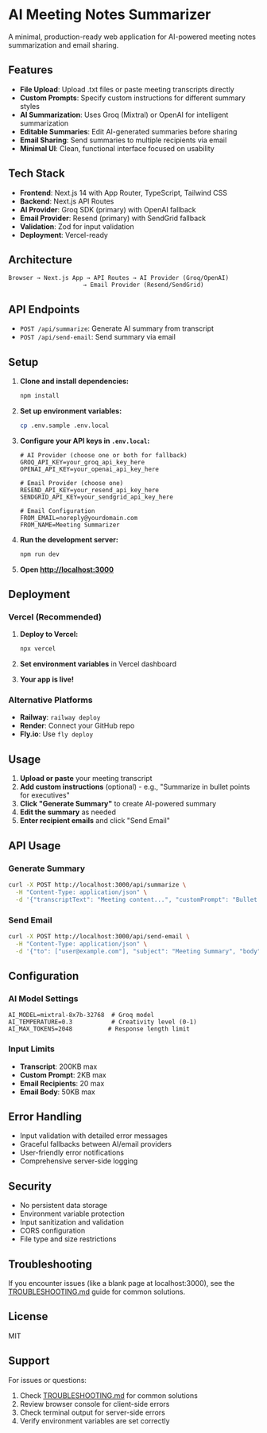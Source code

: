 # AI Meeting Notes Summarizer

A minimal, production-ready web application for AI-powered meeting notes summarization and email sharing.

## Features

- **File Upload**: Upload .txt files or paste meeting transcripts directly
- **Custom Prompts**: Specify custom instructions for different summary styles
- **AI Summarization**: Uses Groq (Mixtral) or OpenAI for intelligent summarization
- **Editable Summaries**: Edit AI-generated summaries before sharing
- **Email Sharing**: Send summaries to multiple recipients via email
- **Minimal UI**: Clean, functional interface focused on usability

## Tech Stack

- **Frontend**: Next.js 14 with App Router, TypeScript, Tailwind CSS
- **Backend**: Next.js API Routes
- **AI Provider**: Groq SDK (primary) with OpenAI fallback
- **Email Provider**: Resend (primary) with SendGrid fallback
- **Validation**: Zod for input validation
- **Deployment**: Vercel-ready

## Architecture

```
Browser → Next.js App → API Routes → AI Provider (Groq/OpenAI)
                     → Email Provider (Resend/SendGrid)
```

## API Endpoints

- `POST /api/summarize`: Generate AI summary from transcript
- `POST /api/send-email`: Send summary via email

## Setup

1. **Clone and install dependencies:**
   ```bash
   npm install
   ```

2. **Set up environment variables:**
   ```bash
   cp .env.sample .env.local
   ```

3. **Configure your API keys in `.env.local`:**
   ```env
   # AI Provider (choose one or both for fallback)
   GROQ_API_KEY=your_groq_api_key_here
   OPENAI_API_KEY=your_openai_api_key_here

   # Email Provider (choose one)
   RESEND_API_KEY=your_resend_api_key_here
   SENDGRID_API_KEY=your_sendgrid_api_key_here

   # Email Configuration
   FROM_EMAIL=noreply@yourdomain.com
   FROM_NAME=Meeting Summarizer
   ```

4. **Run the development server:**
   ```bash
   npm run dev
   ```

5. **Open [http://localhost:3000](http://localhost:3000)**

## Deployment

### Vercel (Recommended)

1. **Deploy to Vercel:**
   ```bash
   npx vercel
   ```

2. **Set environment variables** in Vercel dashboard

3. **Your app is live!**

### Alternative Platforms

- **Railway**: `railway deploy`
- **Render**: Connect your GitHub repo
- **Fly.io**: Use `fly deploy`

## Usage

1. **Upload or paste** your meeting transcript
2. **Add custom instructions** (optional) - e.g., "Summarize in bullet points for executives"
3. **Click "Generate Summary"** to create AI-powered summary
4. **Edit the summary** as needed
5. **Enter recipient emails** and click "Send Email"

## API Usage

### Generate Summary

```bash
curl -X POST http://localhost:3000/api/summarize \
  -H "Content-Type: application/json" \
  -d '{"transcriptText": "Meeting content...", "customPrompt": "Bullet points only"}'
```

### Send Email

```bash
curl -X POST http://localhost:3000/api/send-email \
  -H "Content-Type: application/json" \
  -d '{"to": ["user@example.com"], "subject": "Meeting Summary", "body": "Summary content..."}'
```

## Configuration

### AI Model Settings

```env
AI_MODEL=mixtral-8x7b-32768  # Groq model
AI_TEMPERATURE=0.3           # Creativity level (0-1)
AI_MAX_TOKENS=2048          # Response length limit
```

### Input Limits

- **Transcript**: 200KB max
- **Custom Prompt**: 2KB max
- **Email Recipients**: 20 max
- **Email Body**: 50KB max

## Error Handling

- Input validation with detailed error messages
- Graceful fallbacks between AI/email providers
- User-friendly error notifications
- Comprehensive server-side logging

## Security

- No persistent data storage
- Environment variable protection
- Input sanitization and validation
- CORS configuration
- File type and size restrictions

## Troubleshooting

If you encounter issues (like a blank page at localhost:3000), see the [TROUBLESHOOTING.md](TROUBLESHOOTING.md) guide for common solutions.

## License

MIT

## Support

For issues or questions:
1. Check [TROUBLESHOOTING.md](TROUBLESHOOTING.md) for common solutions
2. Review browser console for client-side errors  
3. Check terminal output for server-side errors
4. Verify environment variables are set correctly
